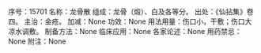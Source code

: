 序号：15701
名称：龙骨散
组成：龙骨（煅）、白及各等分。
出处：《仙拈集》卷四。
主治：金疮。
加减：None
功效：None
用法用量：伤口小，干敷；伤口大凉水调敷。
制备方法：None
临床应用：None
各家论述：None
用药禁忌：None
附注：None
